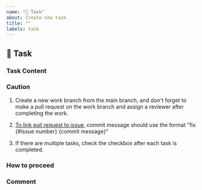 ```yaml
---
name: "📝 Task"
about: Create new task
title: ""
labels: task
---
```


## 📝 Task

### Task Content <!-- [required] -->

<!--
Describe your task here.
If you have multiple tasks, you can make it easier to understand progress by using checklist format.

Ex)
- [ ] Responsive support
- [ ] Node.js version update
-->

### Caution <!-- [optional] -->

1. Create a new work branch from the main branch, and don't forget to make a pull request on the work branch and assign a reviewer after completing the work.

2. [To link pull request to issue](https://docs.github.com/ja/issues/tracking-your-work-with-issues/linking-a-pull-request-to-an-issue#linking-a-pull-request-to-an-issue-using-a-keyword), commit message should use the format "fix {#issue number} {commit message}"

3. If there are multiple tasks, check the checkbox after each task is completed.

<!--
Describe caution here.
-->

### How to proceed <!-- [optional] -->

<!--
Describe how to proceed here
Specifically, describe work target (file, page, etc.) and intention of work.
-->

### Comment <!-- [optional] -->

<!--
If you have comment, descrive comment.
-->
